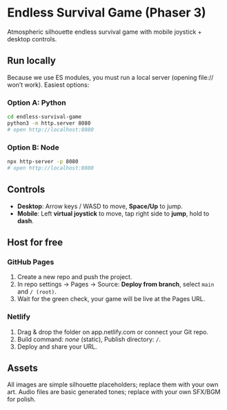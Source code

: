 # Endless Survival Game (Phaser 3)

Atmospheric silhouette endless survival game with mobile joystick + desktop controls.

## Run locally

Because we use ES modules, you must run a local server (opening file:// won’t work). Easiest options:

### Option A: Python
```bash
cd endless-survival-game
python3 -m http.server 8080
# open http://localhost:8080
```

### Option B: Node
```bash
npx http-server -p 8080
# open http://localhost:8080
```

## Controls
- **Desktop**: Arrow keys / WASD to move, **Space/Up** to jump.
- **Mobile**: Left **virtual joystick** to move, tap right side to **jump**, hold to **dash**.

## Host for free

### GitHub Pages
1. Create a new repo and push the project.
2. In repo settings → Pages → Source: **Deploy from branch**, select `main` and `/ (root)`.
3. Wait for the green check, your game will be live at the Pages URL.

### Netlify
1. Drag & drop the folder on app.netlify.com or connect your Git repo.
2. Build command: _none_ (static), Publish directory: `/`.
3. Deploy and share your URL.

## Assets
All images are simple silhouette placeholders; replace them with your own art.
Audio files are basic generated tones; replace with your own SFX/BGM for polish.
